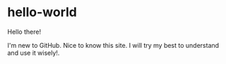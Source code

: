 # hello-world


Hello there!

I'm new to GitHub. Nice to know this site. I will try my best to understand and use it wisely!.
